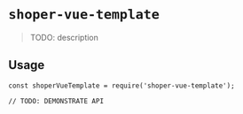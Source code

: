 # `shoper-vue-template`

> TODO: description

## Usage

```
const shoperVueTemplate = require('shoper-vue-template');

// TODO: DEMONSTRATE API
```
